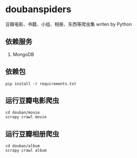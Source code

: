 # doubanspiders

豆瓣电影、书籍、小组、相册、东西等爬虫集 writen by Python

## 依赖服务

1. MongoDB

## 依赖包

    pip install -r requirements.txt

## 运行豆瓣电影爬虫

    cd douban/movie
    scrapy crawl movie

## 运行豆瓣相册爬虫

    cd douban/album
    scrapy crawl album

